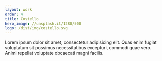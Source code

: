 ```yaml
---
layout: work
order: 4
title: Costello
hero_image: //unsplash.it/1280/500
logo: /dist/img/costello.svg
---
```


Lorem ipsum dolor sit amet, consectetur adipisicing elit. Quas enim fugiat voluptatum sit possimus necessitatibus excepturi, commodi quae vero. Animi repellat voluptate obcaecati magni facilis.